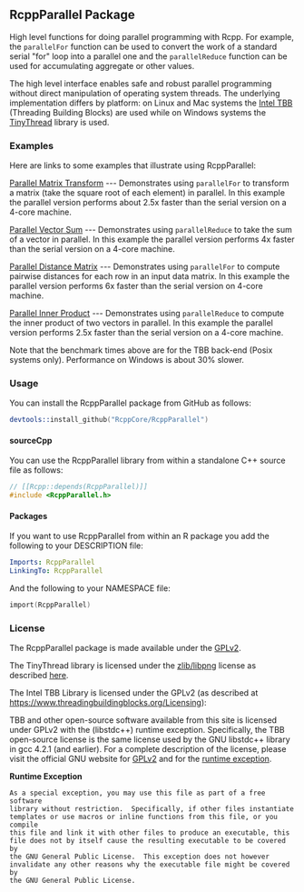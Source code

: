 ## RcppParallel Package

High level functions for doing parallel programming with Rcpp. For example, the `parallelFor` function can be used to convert the work of a standard serial "for" loop into a parallel one and the `parallelReduce` function can be used for accumulating aggregate or other values.

The high level interface enables safe and robust parallel programming without direct manipulation of operating system threads. The underlying implementation differs by platform: on Linux and Mac systems the [Intel TBB](https://www.threadingbuildingblocks.org/) (Threading Building Blocks) are used while on Windows systems the [TinyThread](http://tinythreadpp.bitsnbites.eu/) library is used.

### Examples

Here are links to some examples that illustrate using RcppParallel:

[Parallel Matrix Transform](http://gallery.rcpp.org/articles/parallel-matrix-transform/) --- Demonstrates using `parallelFor` to transform a matrix (take the square root of each element) in parallel. In this  example the parallel version performs about 2.5x faster than the serial version on a 4-core machine.

[Parallel Vector Sum](http://gallery.rcpp.org/articles/parallel-vector-sum/) --- Demonstrates using `parallelReduce` to take the sum of a vector in parallel. In this example the parallel version performs 4x faster than the serial version on a 4-core machine.

[Parallel Distance Matrix](http://gallery.rcpp.org/articles/parallel-distance-matrix/) --- Demonstrates using `parallelFor` to compute pairwise distances for each row in an input data matrix. In this example the parallel version performs 6x faster than the serial version on 4-core machine.

[Parallel Inner Product](http://gallery.rcpp.org/articles/parallel-inner-product/) --- Demonstrates using `parallelReduce` to compute the inner product of two vectors in parallel. In this example the parallel version performs 2.5x faster than the serial version on a 4-core machine.

Note that the benchmark times above are for the TBB back-end (Posix systems only). Performance on Windows is about 30% slower.

### Usage

You can install the RcppParallel package from GitHub as follows:

```s
devtools::install_github("RcppCore/RcppParallel")
```

#### sourceCpp

You can use the RcppParallel library from within a standalone C++ source file as follows:

```cpp
// [[Rcpp::depends(RcppParallel)]]
#include <RcppParallel.h>
```

#### Packages

If you want to use RcppParallel from within an R package you add the following to your DESCRIPTION file:

```yaml
Imports: RcppParallel
LinkingTo: RcppParallel
```

And the following to your NAMESPACE file:

```s
import(RcppParallel)
```

### License

The RcppParallel package is made available under the [GPLv2](http://www.gnu.org/licenses/old-licenses/gpl-2.0.html).

The TinyThread library is licensed under the [zlib/libpng](http://www.opensource.org/licenses/zlib-license.php) license as described [here](https://gitorious.org/tinythread/tinythreadpp/source/master:README.txt).

The Intel TBB Library is licensed under the GPLv2 (as described at https://www.threadingbuildingblocks.org/Licensing):

TBB and other open-source software available from this site is licensed under GPLv2 with the (libstdc++) runtime exception. Specifically, the TBB open-source license is the same license used by the GNU libstdc++ library in gcc 4.2.1 (and earlier). For a complete description of the license, please visit the official GNU website for [GPLv2](http://www.gnu.org/licenses/old-licenses/gpl-2.0.html) and for the [runtime exception](https://www.threadingbuildingblocks.org/licensing#runtime-exception). 

**Runtime Exception**

```
As a special exception, you may use this file as part of a free software
library without restriction.  Specifically, if other files instantiate
templates or use macros or inline functions from this file, or you compile
this file and link it with other files to produce an executable, this
file does not by itself cause the resulting executable to be covered by
the GNU General Public License.  This exception does not however
invalidate any other reasons why the executable file might be covered by
the GNU General Public License.
```

